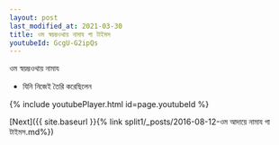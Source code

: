 ```yaml
---
layout: post
last_modified_at: 2021-03-30
title: ওম স্বয়ম্ভওথায় নামায গা টাইমস
youtubeId: GcgU-G2ipQs
---
```

 
 
 ওম স্বয়ম্ভওথায় নামায  
 
 -  যিনি নিজেই তৈরি করেছিলেন 
 
  
 
  
 
 
 
 
 
 


{% include youtubePlayer.html id=page.youtubeId %}
 
[Next]({{ site.baseurl }}{% link  split1/_posts/2016-08-12-ওম আদায়ে নামায গা টাইমস.md%})
 
